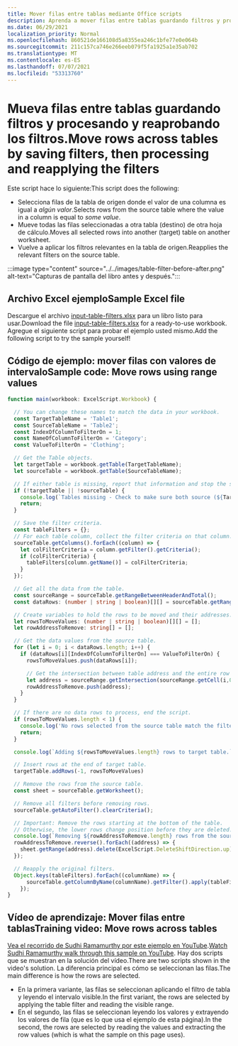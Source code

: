 ```yaml
---
title: Mover filas entre tablas mediante Office scripts
description: Aprenda a mover filas entre tablas guardando filtros y procesando y reaprobando los filtros.
ms.date: 06/29/2021
localization_priority: Normal
ms.openlocfilehash: 860521de166108d5a8355ea246c1bfe77e0e064b
ms.sourcegitcommit: 211c157ca746e266eeb079f5fa1925a1e35ab702
ms.translationtype: MT
ms.contentlocale: es-ES
ms.lasthandoff: 07/07/2021
ms.locfileid: "53313760"
---
```

# <a name="move-rows-across-tables-by-saving-filters-then-processing-and-reapplying-the-filters"></a><span data-ttu-id="77f7f-103">Mueva filas entre tablas guardando filtros y procesando y reaprobando los filtros.</span><span class="sxs-lookup"><span data-stu-id="77f7f-103">Move rows across tables by saving filters, then processing and reapplying the filters</span></span>

<span data-ttu-id="77f7f-104">Este script hace lo siguiente:</span><span class="sxs-lookup"><span data-stu-id="77f7f-104">This script does the following:</span></span>

* <span data-ttu-id="77f7f-105">Selecciona filas de la tabla de origen donde el valor de una columna es igual a _algún valor_.</span><span class="sxs-lookup"><span data-stu-id="77f7f-105">Selects rows from the source table where the value in a column is equal to _some value_.</span></span>
* <span data-ttu-id="77f7f-106">Mueve todas las filas seleccionadas a otra tabla (destino) de otra hoja de cálculo.</span><span class="sxs-lookup"><span data-stu-id="77f7f-106">Moves all selected rows into another (target) table on another worksheet.</span></span>
* <span data-ttu-id="77f7f-107">Vuelve a aplicar los filtros relevantes en la tabla de origen.</span><span class="sxs-lookup"><span data-stu-id="77f7f-107">Reapplies the relevant filters on the source table.</span></span>

:::image type="content" source="../../images/table-filter-before-after.png" alt-text="Capturas de pantalla del libro antes y después.":::

## <a name="sample-excel-file"></a><span data-ttu-id="77f7f-109">Archivo Excel ejemplo</span><span class="sxs-lookup"><span data-stu-id="77f7f-109">Sample Excel file</span></span>

<span data-ttu-id="77f7f-110">Descargue el archivo <a href="input-table-filters.xlsx">input-table-filters.xlsx</a> para un libro listo para usar.</span><span class="sxs-lookup"><span data-stu-id="77f7f-110">Download the file <a href="input-table-filters.xlsx">input-table-filters.xlsx</a> for a ready-to-use workbook.</span></span> <span data-ttu-id="77f7f-111">Agregue el siguiente script para probar el ejemplo usted mismo.</span><span class="sxs-lookup"><span data-stu-id="77f7f-111">Add the following script to try the sample yourself!</span></span>

## <a name="sample-code-move-rows-using-range-values"></a><span data-ttu-id="77f7f-112">Código de ejemplo: mover filas con valores de intervalo</span><span class="sxs-lookup"><span data-stu-id="77f7f-112">Sample code: Move rows using range values</span></span>

```TypeScript
function main(workbook: ExcelScript.Workbook) {

  // You can change these names to match the data in your workbook.
  const TargetTableName = 'Table1';
  const SourceTableName = 'Table2';
  const IndexOfColumnToFilterOn = 1;
  const NameOfColumnToFilterOn = 'Category';
  const ValueToFilterOn = 'Clothing';

  // Get the Table objects.
  let targetTable = workbook.getTable(TargetTableName);
  let sourceTable = workbook.getTable(SourceTableName);

  // If either table is missing, report that information and stop the script.
  if (!targetTable || !sourceTable) {
    console.log(`Tables missing - Check to make sure both source (${TargetTableName}) and target table (${SourceTableName}) are present before running the script. `);
    return;
  }

  // Save the filter criteria.
  const tableFilters = {};
  // For each table column, collect the filter criteria on that column.
  sourceTable.getColumns().forEach((column) => {
    let colFilterCriteria = column.getFilter().getCriteria();
    if (colFilterCriteria) {
      tableFilters[column.getName()] = colFilterCriteria;
    }
  });

  // Get all the data from the table.
  const sourceRange = sourceTable.getRangeBetweenHeaderAndTotal();
  const dataRows: (number | string | boolean)[][] = sourceTable.getRangeBetweenHeaderAndTotal().getValues();

  // Create variables to hold the rows to be moved and their addresses.
  let rowsToMoveValues: (number | string | boolean)[][] = [];
  let rowAddressToRemove: string[] = [];

  // Get the data values from the source table.
  for (let i = 0; i < dataRows.length; i++) { 
    if (dataRows[i][IndexOfColumnToFilterOn] === ValueToFilterOn) {
      rowsToMoveValues.push(dataRows[i]);

      // Get the intersection between table address and the entire row where we found the match. This provides the address of the range to remove.
      let address = sourceRange.getIntersection(sourceRange.getCell(i,0).getEntireRow()).getAddress();
      rowAddressToRemove.push(address);
    }
  }

  // If there are no data rows to process, end the script.
  if (rowsToMoveValues.length < 1) {
    console.log('No rows selected from the source table match the filter criteria.');
    return;
  }

  console.log(`Adding ${rowsToMoveValues.length} rows to target table.`);

  // Insert rows at the end of target table.
  targetTable.addRows(-1, rowsToMoveValues)

  // Remove the rows from the source table.
  const sheet = sourceTable.getWorksheet();

  // Remove all filters before removing rows.
  sourceTable.getAutoFilter().clearCriteria();

  // Important: Remove the rows starting at the bottom of the table.
  // Otherwise, the lower rows change position before they are deleted.
  console.log(`Removing ${rowAddressToRemove.length} rows from the source table.`);
  rowAddressToRemove.reverse().forEach((address) => {
    sheet.getRange(address).delete(ExcelScript.DeleteShiftDirection.up);
  });

  // Reapply the original filters. 
  Object.keys(tableFilters).forEach((columnName) => {
      sourceTable.getColumnByName(columnName).getFilter().apply(tableFilters[columnName]);
    });
}
```

## <a name="training-video-move-rows-across-tables"></a><span data-ttu-id="77f7f-113">Vídeo de aprendizaje: Mover filas entre tablas</span><span class="sxs-lookup"><span data-stu-id="77f7f-113">Training video: Move rows across tables</span></span>

<span data-ttu-id="77f7f-114">[Vea el recorrido de Sudhi Ramamurthy por este ejemplo en YouTube](https://youtu.be/_3t3Pk4i2L0).</span><span class="sxs-lookup"><span data-stu-id="77f7f-114">[Watch Sudhi Ramamurthy walk through this sample on YouTube](https://youtu.be/_3t3Pk4i2L0).</span></span> <span data-ttu-id="77f7f-115">Hay dos scripts que se muestran en la solución del vídeo.</span><span class="sxs-lookup"><span data-stu-id="77f7f-115">There are two scripts shown in the video's solution.</span></span> <span data-ttu-id="77f7f-116">La diferencia principal es cómo se seleccionan las filas.</span><span class="sxs-lookup"><span data-stu-id="77f7f-116">The main difference is how the rows are selected.</span></span>

* <span data-ttu-id="77f7f-117">En la primera variante, las filas se seleccionan aplicando el filtro de tabla y leyendo el intervalo visible.</span><span class="sxs-lookup"><span data-stu-id="77f7f-117">In the first variant, the rows are selected by applying the table filter and reading the visible range.</span></span>
* <span data-ttu-id="77f7f-118">En el segundo, las filas se seleccionan leyendo los valores y extrayendo los valores de fila (que es lo que usa el ejemplo de esta página).</span><span class="sxs-lookup"><span data-stu-id="77f7f-118">In the second, the rows are selected by reading the values and extracting the row values (which is what the sample on this page uses).</span></span>
